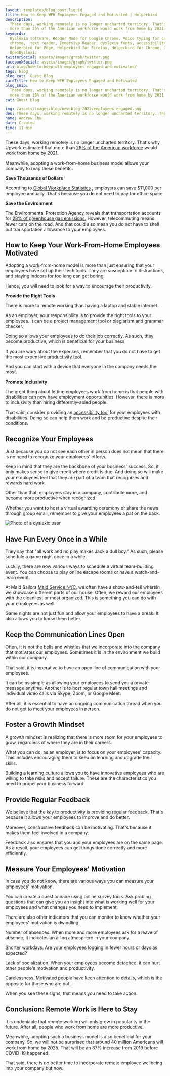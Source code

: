 ```yaml
---
layout: templates/blog_post.liquid
title: How to Keep WFH Employees Engaged and Motivated | Helperbird
description:
  These days, working remotely is no longer uncharted territory. That's why Upwork estimated that
  more than 26% of the American workforce would work from home by 2021.
keywords:
  Dyslexia software, Reader Mode for Google Chrome, Voice typing for chrome, Text to speech for
  chrome,  text reader, Immersive Reader, dyslexia fonts, accessibility software, dyslexia software,
  Helperbird for Edge, Helperbird for Firefox, Helperbird for Chrome, Opendyslexic for Chrome,
  OpenDyslexic
twitterSocial: assets/images/graph/twitter.png
facebookSocial: assets/images/graph/twitter.png
url: blog/how-to-keep-wfh-employees-engaged-and-motivated/
tags: blog
blog_cat:  Guest Blog
cardTitle: How to Keep WFH Employees Engaged and Motivated
blog_snip:
  These days, working remotely is no longer uncharted territory. That's why Upwork estimated that
  more than 26% of the American workforce would work from home by 2021.
cat: Guest blog

img: /assets/images/blog/new-blog-2022/employees-engaged.png
des: These days, working remotely is no longer uncharted territory. That's why Upwork estimated that more than 26% of the American workforce would work from home by 2021.        
name: Andrew Chu
date: Created
time: 11 min
---
```


  

These days, working remotely is no longer uncharted territory. That's why Upwork estimated that more than [26% of the American workforce](https://www.apollotechnical.com/statistics-on-remote-workers/) would work from home by 2021.

  

Meanwhile, adopting a work-from-home business model allows your company to reap these benefits:

**Save Thousands of Dollars**

According to [Global Workplace Statistics](https://globalworkplaceanalytics.com/telecommuting-statistics) , employers can save $11,000 per employee annually. That's because you do not need to pay for office space.

  

**Save the Environment**

The Environmental Protection Agency reveals that transportation accounts for [28% of greenhouse gas emissions.](https://www.epa.gov/transportation-air-pollution-and-climate-change/carbon-pollution-transportation) However, telecommuting means fewer cars on the road. And that could also mean you do not have to shell out transportation allowance to your employees.

  

## How to Keep Your Work-From-Home Employees Motivated

  

Adopting a work-from-home model is more than just ensuring that your employees have set up their tech tools. They are susceptible to distractions, and staying indoors for too long can get boring.

Hence, you will need to look for a way to encourage their productivity.

  

**Provide the Right Tools**

  

There is more to remote working than having a laptop and stable internet.

As an employer, your responsibility is to provide the right tools to your employees. It can be a project management tool or plagiarism and grammar checker.

Doing so allows your employees to do their job correctly. As such, they become productive, which is beneficial for your business.

If you are wary about the expenses, remember that you do not have to get the most expensive [productivity tool](https://www.helperbird.com/blog/stay-on-task-8-productivity-tips-to-help-you-stay-focused-at-work).

And you can start with a device that everyone in the company needs the most.

  

**Promote Inclusivity**

The great thing about letting employees work from home is that people with disabilities can now have employment opportunities. However, there is more to inclusivity than hiring differently-abled people.

  

That said, consider providing an [accessibility tool](https://www.helperbird.com) for your employees with disabilities. Doing so can help them work and be productive despite their conditions.

  

## Recognize Your Employees

  

Just because you do not see each other in person does not mean that there is no need to recognize your employees' efforts. 

Keep in mind that they are the backbone of your business' success. So, it only makes sense to give credit where credit is due. And doing so will make your employees feel that they are part of a team that recognizes and rewards hard work.

Other than that, employees stay in a company, contribute more, and become more productive when recognized.

  

Whether you want to host a virtual awarding ceremony or share the news through group email, remember to give your employees a pat on the back.

![Photo of a dyslexic user](/assets/images/blog/how-to-keep-wfh-employees-engaged-and-motivated/how-to-keep-wfh-employees-engaged-and-motivated.jpg)

  

## Have Fun Every Once in a While

  

They say that "all work and no play makes Jack a dull boy." As such, please schedule a game night once in a while.

  

Luckily, there are now various ways to schedule a virtual team-building event. You can choose to play online escape rooms or have a watch-and-learn event.

  

At Maid Sailors [Maid Service NYC](https://cleaningexec.com/), we often have a show-and-tell wherein we showcase different parts of our house. Often, we reward our employees with the cleanliest or most organized. This is something you can do with your employees as well.

  

Game nights are not just fun and allow your employees to have a break. It also allows you to know them better.

  

## Keep the Communication Lines Open

  

Often, it is not the bells and whistles that we incorporate into the company that motivates our employees. Sometimes it is in the environment we build within our company.

That said, it is imperative to have an open line of communication with your employees.

It can be as simple as allowing your employees to send you a private message anytime. Another is to host regular town hall meetings and individual video calls via Skype, Zoom, or Google Meet.

  

After all, it is essential to have an ongoing communication thread when you do not get to meet your employees in person.

  

## Foster a Growth Mindset

  

A growth mindset is realizing that there is more room for your employees to grow, regardless of where they are in their careers.



What you can do, as an employer, is to focus on your employees' capacity. This includes encouraging them to keep on learning and upgrade their skills.

  

Building a learning culture allows you to have innovative employees who are willing to take risks and accept failure. These are the characteristics you need to propel your business forward.

  

## Provide Regular Feedback

  

We believe that the key to productivity is providing regular feedback. That's because it allows your employees to improve and do better.

  

Moreover, constructive feedback can be motivating. That's because it makes them feel involved in a company.

  

Feedback also ensures that you and your employees are on the same page. As a result, your employees can get things done correctly and more efficiently.

  

## Measure Your Employees' Motivation

  

In case you do not know, there are various ways you can measure your employees' motivation.

  

You can create a questionnaire using online survey tools. Ask probing questions that can give you an insight into what is working well for your employees and what changes you need to implement.

  

There are also other indicators that you can monitor to know whether your employees' motivation is dwindling.

  

Number of absences. When more and more employees ask for a leave of absence, it indicates an ailing atmosphere in your company.

  

Shorter workdays. Are your employees logging in fewer hours or days as expected?

  

Lack of socialization. When your employees become detached, it can hurt other people's motivation and productivity.

  

Carelessness. Motivated people have keen attention to details, which is the opposite for those who are not.

  

When you see these signs, that means you need to take action.

  

## Conclusion: Remote Work is Here to Stay

  

It is undeniable that remote working will only grow in popularity in the future. After all, people who work from home are more productive.

  

Meanwhile, adopting such a business model is also beneficial for your company. So, we will not be surprised that around 40 million Americans will work from home by 2025. That will be an 87% increase from 2019 before COVID-19 happened.

  

That said, there is no better time to incorporate remote employee wellbeing into your company but now.
